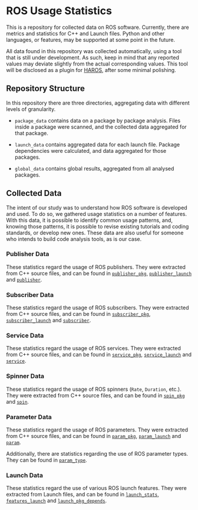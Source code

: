 # ROS Usage Statistics

This is a repository for collected data on ROS software.
Currently, there are metrics and statistics for C++ and Launch files.
Python and other languages, or features, may be supported at some point in the future.

All data found in this repository was collected automatically, using a tool that is still under development.
As such, keep in mind that any reported values may deviate slightly from the actual corresponding values.
This tool will be disclosed as a plugin for [HAROS](https://github.com/git-afsantos/haros), after some minimal polishing.

## Repository Structure

In this repository there are three directories, aggregating data with different levels of granularity.

  - `package_data` contains data on a package by package analysis. Files inside a package were scanned, and the collected data aggregated for that package.

  - `launch_data` contains aggregated data for each launch file. Package dependencies were calculated, and data aggregated for those packages.

  - `global_data` contains global results, aggregated from all analysed packages.

## Collected Data

The intent of our study was to understand how ROS software is developed and used. To do so, we gathered usage statistics on a number of features. With this data, it is possible to identify common usage patterns, and, knowing those patterns, it is possible to revise existing tutorials and coding standards, or develop new ones. These data are also useful for someone who intends to build code analysis tools, as is our case.

### Publisher Data

These statistics regard the usage of ROS publishers. They were extracted from C++ source files, and can be found in [`publisher_pkg`](./package_data/publisher_pkg.csv), [`publisher_launch`](./launch_data/publisher_launch.csv) and [`publisher`](./global_data/publisher.csv).

### Subscriber Data

These statistics regard the usage of ROS subscribers. They were extracted from C++ source files, and can be found in [`subscriber_pkg`](./package_data/subscriber_pkg.csv), [`subscriber_launch`](./launch_data/subscriber_launch.csv) and [`subscriber`](./global_data/subscriber.csv).

### Service Data

These statistics regard the usage of ROS services. They were extracted from C++ source files, and can be found in [`service_pkg`](./package_data/service_pkg.csv), [`service_launch`](./launch_data/service_launch.csv) and [`service`](./global_data/service.csv).

### Spinner Data

These statistics regard the usage of ROS spinners (`Rate`, `Duration`, etc.). They were extracted from C++ source files, and can be found in [`spin_pkg`](./package_data/spin_pkg.csv) and [`spin`](./global_data/spin.csv).

### Parameter Data

These statistics regard the usage of ROS parameters. They were extracted from C++ source files, and can be found in [`param_pkg`](./package_data/param_pkg.csv), [`param_launch`](./launch_data/param_launch.csv) and [`param`](./global_data/param.csv).

Additionally, there are statistics regarding the use of ROS parameter types. They can be found in [`param_type`](./global_data/param_type.csv).

### Launch Data

These statistics regard the use of various ROS launch features. They were extracted from Launch files, and can be found in [`launch_stats`](./launch_data/launch_stats.csv), [`features_launch`](./launch_data/features_launch.csv) and [`launch_pkg_depends`](./launch_data/launch_pkg_depends.csv).
